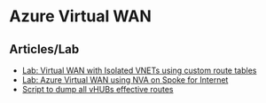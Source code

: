 # Azure Virtual WAN

## Articles/Lab

- [Lab: Virtual WAN with Isolated VNETs using custom route tables](https://github.com/dmauser/azure-virtualwan/tree/main/isolate-vnets-custom)
- [Lab: Azure Virtual WAN using NVA on Spoke for Internet](https://github.com/dmauser/azure-virtualwan/tree/main/nva-spoke-internet)
- [Script to dump all vHUBs effective routes](https://github.com/dmauser/azure-virtualwan/tree/main/misc-cheatsheet#script-to-dump-all-vhubs-effective-routes)
